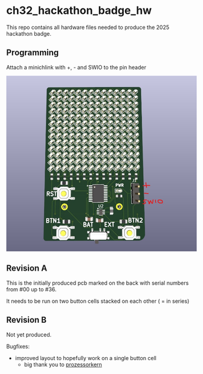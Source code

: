 # ch32_hackathon_badge_hw

This repo contains all hardware files needed to produce the 2025 hackathon badge.

## Programming

Attach a minichlink with +, - and SWIO to the pin header

![hackathon badge](3d_view.jpg)

## Revision A

This is the initially produced pcb marked on the back with serial numbers from #00 up to #36.

It needs to be run on two button cells stacked on each other ( = in series)

## Revision B

Not yet produced.

Bugfixes:

- improved layout to hopefully work on a single button cell
  - big thank you to [prozessorkern](https://github.com/prozessorkern/)
